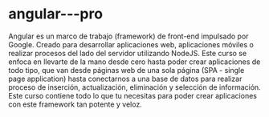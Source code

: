 # angular---pro
Angular es un marco de trabajo (framework) de front-end impulsado por Google. Creado para desarrollar aplicaciones web, aplicaciones móviles o realizar procesos del lado del servidor utilizando NodeJS.  Este curso se enfoca en llevarte de la mano desde cero hasta poder crear aplicaciones de todo tipo, que van desde páginas web de una sola página (SPA - single page application) hasta conectarnos a una base de datos para realizar proceso de inserción, actualización, eliminación y selección de información. Este curso contiene todo lo que tu necesitas para poder crear aplicaciones con este framework tan potente y veloz.
